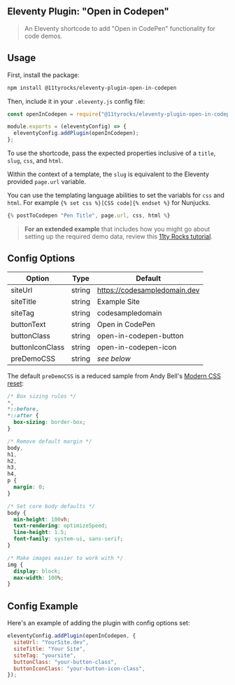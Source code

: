 ## Eleventy Plugin: "Open in Codepen"

> An Eleventy shortcode to add "Open in CodePen" functionality for code demos.

## Usage

First, install the package:

```bash
npm install @11tyrocks/eleventy-plugin-open-in-codepen
```

Then, include it in your `.eleventy.js` config file:

```js
const openInCodepen = require("@11tyrocks/eleventy-plugin-open-in-codepen");

module.exports = (eleventyConfig) => {
  eleventyConfig.addPlugin(openInCodepen);
};
```

To use the shortcode, pass the expected properties inclusive of a `title`, `slug`, `css`, and `html`.

Within the context of a template, the `slug` is equivalent to the Eleventy provided `page.url` variable.

You can use the templating language abilities to set the variabls for `css` and `html`. For example `{% set css %}[CSS code]{% endset %}` for Nunjucks.

```js
{% postToCodepen "Pen Title", page.url, css, html %}
```

> **For an extended example** that includes how you might go about setting up the required demo data, review this [11ty Rocks tutorial](/posts/eleventy-templating-static-code-demos/).

## Config Options

| Option          | Type   | Default                      |
| --------------- | ------ | ---------------------------- |
| siteUrl         | string | https://codesampledomain.dev |
| siteTitle       | string | Example Site                 |
| siteTag         | string | codesampledomain             |
| buttonText      | string | Open in CodePen              |
| buttonClass     | string | open-in-codepen-button       |
| buttonIconClass | string | open-in-codepen-icon         |
| preDemoCSS      | string | _see below_                  |

The default `preDemoCSS` is a reduced sample from Andy Bell's [Modern CSS reset](https://piccalil.li/blog/a-modern-css-reset):

```css
/* Box sizing rules */
*,
*::before,
*::after {
  box-sizing: border-box;
}

/* Remove default margin */
body,
h1,
h2,
h3,
h4,
p {
  margin: 0;
}

/* Set core body defaults */
body {
  min-height: 100vh;
  text-rendering: optimizeSpeed;
  line-height: 1.5;
  font-family: system-ui, sans-serif;
}

/* Make images easier to work with */
img {
  display: block;
  max-width: 100%;
}
```

## Config Example

Here's an example of adding the plugin with config options set:

```js
eleventyConfig.addPlugin(openInCodepen, {
  siteUrl: "YourSite.dev",
  siteTitle: "Your Site",
  siteTag: "yoursite",
  buttonClass: "your-button-class",
  buttonIconClass: "your-button-icon-class",
});
```
